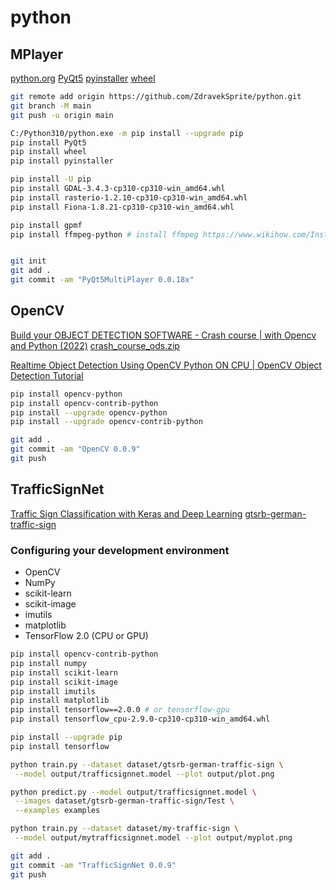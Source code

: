 # python

## MPlayer

[python.org](https://www.python.org/)
[PyQt5](https://pypi.org/project/PyQt5/)
[pyinstaller](https://pypi.org/project/pyinstaller/)
[wheel](https://pypi.org/project/wheel/)

```bash
git remote add origin https://github.com/ZdravekSprite/python.git
git branch -M main
git push -u origin main

C:/Python310/python.exe -m pip install --upgrade pip
pip install PyQt5
pip install wheel
pip install pyinstaller

pip install -U pip
pip install GDAL-3.4.3-cp310-cp310-win_amd64.whl
pip install rasterio-1.2.10-cp310-cp310-win_amd64.whl
pip install Fiona-1.8.21-cp310-cp310-win_amd64.whl

pip install gpmf
pip install ffmpeg-python # install ffmpeg https://www.wikihow.com/Install-FFmpeg-on-Windows


git init
git add .
git commit -am "PyQt5MultiPlayer 0.0.18x"
```

## OpenCV

[Build your OBJECT DETECTION SOFTWARE - Crash course | with Opencv and Python (2022)](https://www.youtube.com/watch?v=bUoWTPaKUi4)
[crash_course_ods.zip](https://pysource.com/download/crash_course_ods.zip)

[Realtime Object Detection Using OpenCV Python ON CPU | OpenCV Object Detection Tutorial](https://www.youtube.com/watch?v=hVavSe60M3g)

```bash
pip install opencv-python
pip install opencv-contrib-python
pip install --upgrade opencv-python
pip install --upgrade opencv-contrib-python

git add .
git commit -am "OpenCV 0.0.9"
git push
```

## TrafficSignNet

[Traffic Sign Classification with Keras and Deep Learning](https://pyimagesearch.com/2019/11/04/traffic-sign-classification-with-keras-and-deep-learning/)
[gtsrb-german-traffic-sign](https://www.kaggle.com/meowmeowmeowmeowmeow/gtsrb-german-traffic-sign/)

### Configuring your development environment

- OpenCV
- NumPy
- scikit-learn
- scikit-image
- imutils
- matplotlib
- TensorFlow 2.0 (CPU or GPU) [](https://www.tensorflow.org/install/pip#windows)

```bash
pip install opencv-contrib-python
pip install numpy
pip install scikit-learn
pip install scikit-image
pip install imutils
pip install matplotlib
pip install tensorflow==2.0.0 # or tensorflow-gpu
pip install tensorflow_cpu-2.9.0-cp310-cp310-win_amd64.whl

pip install --upgrade pip
pip install tensorflow

python train.py --dataset dataset/gtsrb-german-traffic-sign \
 --model output/trafficsignnet.model --plot output/plot.png

python predict.py --model output/trafficsignnet.model \
 --images dataset/gtsrb-german-traffic-sign/Test \
 --examples examples

python train.py --dataset dataset/my-traffic-sign \
 --model output/mytrafficsignnet.model --plot output/myplot.png

git add .
git commit -am "TrafficSignNet 0.0.9"
git push
```
